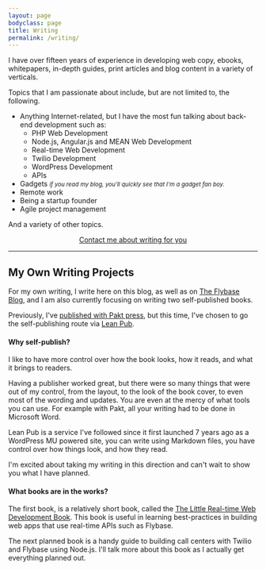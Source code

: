 ```yaml
---
layout: page
bodyclass: page
title: Writing
permalink: /writing/
---
```


I have over fifteen years of experience in developing web copy, ebooks, whitepapers, in-depth guides, print articles and blog content in a variety of verticals. 

Topics that I am passionate about include, but are not limited to, the following.

- Anything Internet-related, but I have the most fun talking about back-end development such as:
  - PHP  Web Development
  - Node.js, Angular.js and MEAN Web Development
  - Real-time Web Development
  - Twilio Development
  - WordPress Development
  - APIs
- Gadgets *<small>if you read my blog, you'll quickly see that I'm a gadget fan boy.</small>*
- Remote work
- Being a startup founder
- Agile project management

And a variety of other topics.

<div style="text-align:center;">
<a href="/contact/" class="button">Contact me about writing for you</a>
</div>

<hr class="harden" />

## My Own Writing Projects

For my own writing, I write here on this blog, as well as on [The Flybase Blog](http://blog.flybase.io), and I am also 
currently focusing on writing two self-published books. 

Previously, I've [published with Pakt press](http://twiliocookbook.com/), but this time, I've chosen to go the self-publishing route via [Lean Pub](https://leanpub.com/u/freekrai).

#### Why self-publish?

I like to have more control over how the book looks, how it reads, and what it brings to readers.

Having a publisher worked great, but there were so many things that were out of my control, from the layout, to the look of the book cover, to even most of the wording and updates. You are even at the mercy of what tools you can use. For example with Pakt, all your writing had to be done in Microsoft Word.

Lean Pub is a service I've followed since it first launched 7 years ago as a WordPress MU powered site, you can write using Markdown files, you have control over how things look, and how they read.

I'm excited about taking my writing in this direction and can't wait to show you what I have planned.

#### What books are in the works?

The first book, is a relatively short book, called the [The Little Real-time Web Development Book](https://leanpub.com/real-time-web). This book is useful in learning best-practices in building web apps that use real-time APIs such as Flybase.

The next planned book is a handy guide to building call centers with Twilio and Flybase using Node.js. I'll talk more about this book as I actually get everything planned out.
